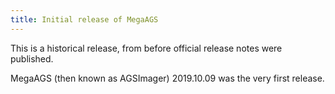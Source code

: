 ```yaml
---
title: Initial release of MegaAGS
---
```

This is a historical release, from before official release notes were published.

MegaAGS (then known as AGSImager) 2019.10.09 was the very first release.
